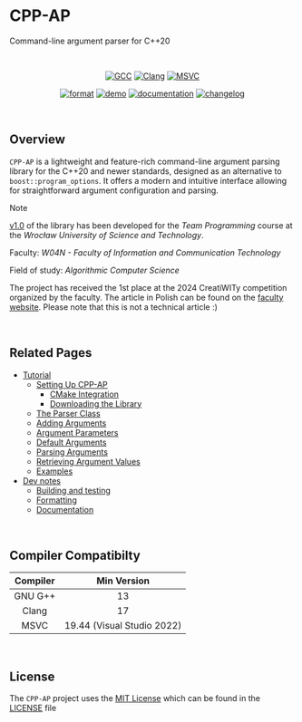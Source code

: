 <h1>
  CPP-AP
  <a href="https://github.com/SpectraL519/cpp-ap" target="_blank">
    <i class="fa fa-github" style="font-size: 1.3em; margin-left: 6px; position: relative; top: -0.08em;"></i>
  </a>
</h1>

Command-line argument parser for C++20

<br />

<div align="center">

[![GCC](https://github.com/SpectraL519/cpp-ap/actions/workflows/gcc.yaml/badge.svg)](https://github.com/SpectraL519/cpp-ap/actions/workflows/gcc)
[![Clang](https://github.com/SpectraL519/cpp-ap/actions/workflows/clang.yaml/badge.svg)](https://github.com/SpectraL519/cpp-ap/actions/workflows/clang)
[![MSVC](https://github.com/SpectraL519/cpp-ap/actions/workflows/msvc.yaml/badge.svg)](https://github.com/SpectraL519/cpp-ap/actions/workflows/msvc)

</div>

<div align="center">

[![format](https://github.com/SpectraL519/cpp-ap/actions/workflows/format.yaml/badge.svg)](https://github.com/SpectraL519/cpp-ap/actions/workflows/format)
[![demo](https://github.com/SpectraL519/cpp-ap/actions/workflows/demo.yaml/badge.svg)](https://github.com/SpectraL519/cpp-ap/actions/workflows/demo)
[![documentation](https://github.com/SpectraL519/cpp-ap/actions/workflows/documentation.yaml/badge.svg)](https://github.com/SpectraL519/cpp-ap/actions/workflows/documentation)
[![changelog](https://img.shields.io/badge/changelog-blue.svg?logo=github)](https://github.com/SpectraL519/cpp-ap/releases)

</div>

<br />

## Overview

`CPP-AP` is a lightweight and feature-rich command-line argument parsing library for the C++20 and newer standards, designed as an alternative to `boost::program_options`. It offers a modern and intuitive interface allowing for straightforward argument configuration and parsing.

> [!NOTE]
>
> [v1.0](https://github.com/SpectraL519/cpp-ap/commit/9a9e5360766b732f322ae2efe3cf5ec5f9268eef) of the library has been developed for the *Team Programming* course at the *Wrocław University of Science and Technology*.
>
> Faculty: *W04N - Faculty of Information and Communication Technology*
>
> Field of study: *Algorithmic Computer Science*
>
> The project has received the 1st place at the 2024 CreatiWITy competition organized by the faculty. The article in Polish can be found on the [faculty website](https://wit.pwr.edu.pl/aktualnosci/oto-laureaci-konkursu-creatiwity-273.html). Please note that this is not a technical article :)

<br />

## Related Pages

- [Tutorial](/docs/tutorial.md#tutorial)
  - [Setting Up CPP-AP](/docs/tutorial.md#setting-up-cpp-ap)
    - [CMake Integration](/docs/tutorial.md#cmake-integration)
    - [Downloading the Library](/docs/tutorial.md#downloading-the-library)
  - [The Parser Class](/docs/tutorial.md#the-parser-class)
  - [Adding Arguments](/docs/tutorial.md#adding-arguments)
  - [Argument Parameters](/docs/tutorial.md#argument-parameters)
  - [Default Arguments](/docs/tutorial.md#default-arguments)
  - [Parsing Arguments](/docs/tutorial.md#parsing-arguments)
  - [Retrieving Argument Values](/docs/tutorial.md#retrieving-argument-values)
  - [Examples](/docs/tutorial.md#examples)
- [Dev notes](/docs/dev_notes.md#dev-notes)
  - [Building and testing](/docs/dev_notes.md#building-and-testing)
  - [Formatting](/docs/dev_notes.md#formatting)
  - [Documentation](/docs/dev_notes.md#documentation)

<br />

## Compiler Compatibilty

| Compiler | Min Version |
| :-: | :-: |
| GNU G++ | 13 |
| Clang | 17 |
| MSVC | 19.44 (Visual Studio 2022) |

<br />

## License

The `CPP-AP` project uses the [MIT License](https://mit-license.org/) which can be found in the [LICENSE](/LICENSE.md#mit-license) file

